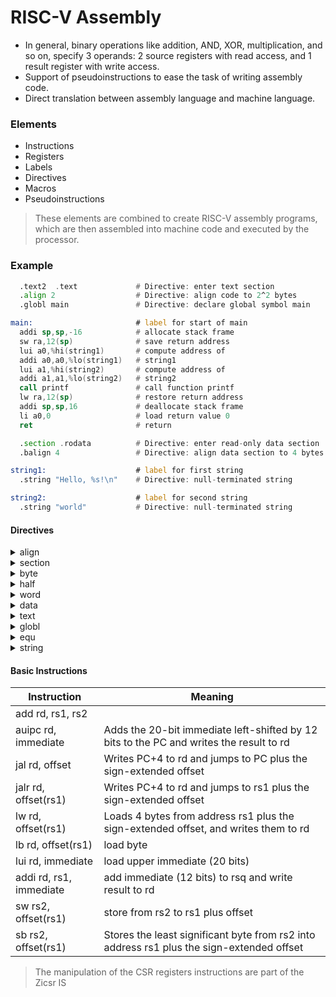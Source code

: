 # RISC-V Assembly

* In general, binary operations like addition, AND, XOR, multiplication, and so on, specify 3 operands: 2 source registers with read access, and 1 result register with write access.
* Support of pseudoinstructions to ease the task of writing assembly code.
* Direct translation between assembly language and machine language.

### Elements

- Instructions
- Registers
- Labels
- Directives
- Macros
- Pseudoinstructions

> These elements are combined to create RISC-V assembly programs, which are then assembled into machine code and executed by the processor.

### Example
```asm
  .text2  .text             # Directive: enter text section
  .align 2                  # Directive: align code to 2^2 bytes
  .globl main               # Directive: declare global symbol main

main:                       # label for start of main
  addi sp,sp,-16            # allocate stack frame
  sw ra,12(sp)              # save return address
  lui a0,%hi(string1)       # compute address of
  addi a0,a0,%lo(string1)   # string1
  lui a1,%hi(string2)       # compute address of
  addi a1,a1,%lo(string2)   # string2
  call printf               # call function printf
  lw ra,12(sp)              # restore return address
  addi sp,sp,16             # deallocate stack frame
  li a0,0                   # load return value 0
  ret                       # return

  .section .rodata          # Directive: enter read-only data section
  .balign 4                 # Directive: align data section to 4 bytes

string1:                    # label for first string
  .string "Hello, %s!\n"    # Directive: null-terminated string

string2:                    # label for second string
  .string "world"           # Directive: null-terminated string
```

#### Directives
<details>
<summary>align</summary>
Aligns the location counter to a specified power of 2 boundary.
</details>
<details>
<summary>section</summary>
Specifies the section of the output file where the following data should be placed.
</details>
<details>
<summary>byte</summary>
Defines an array of 8-bit values.
</details>
<details>
<summary>half</summary>
Defines an array of 16-bit values.
</details>
<details>
<summary>word</summary>
Defines an array of 32-bit values.
</details>
<details>
<summary>data</summary>
Specifies the start of the data section where initialized data is stored.
</details>
<details>
<summary>text</summary>
Specifies the start of the code section where instructions are stored.
</details>
<details>
<summary>globl</summary>
Declares a symbol as global and accessible from other files.
</details>
<details>
<summary>equ</summary>
Assigns a value to a symbol, useful for constants.
</details>
<details>
<summary>string</summary>
Defines a string of ASCII characters with a null terminator.
</details>

#### Basic Instructions

| Instruction             | Meaning                                                                                   |
|-------------------------|-----------------------------------------------------------------------------------------  |
| add rd, rs1, rs2        |                                                                                           |
| auipc rd, immediate     | Adds the 20-bit immediate left-shifted by 12 bits to the PC and writes the result to rd   |
| jal rd, offset          | Writes PC+4 to rd and jumps to PC plus the sign-extended offset                           |
| jalr rd, offset(rs1)    | Writes PC+4 to rd and jumps to rs1 plus the sign-extended offset                          |
| lw rd, offset(rs1)      | Loads 4 bytes from address rs1 plus the sign-extended offset, and writes them to rd       |
| lb rd, offset(rs1)      | load byte                                                                                 |
| lui rd, immediate       | load upper immediate (20 bits)                                                            |
| addi rd, rs1, immediate | add immediate (12 bits) to rsq and write result to rd                                     |
| sw rs2, offset(rs1)     | store from rs2 to rs1 plus offset                                                         |
| sb rs2, offset(rs1)     | Stores the least significant byte from rs2 into address rs1 plus the sign-extended offset |

> The manipulation of the CSR registers instructions are part of the Zicsr IS
